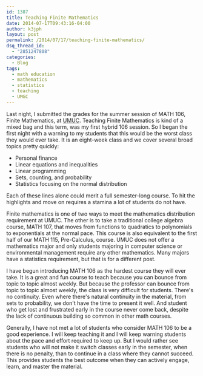 ```yaml
---
id: 1387
title: Teaching Finite Mathematics
date: 2014-07-17T09:43:16-04:00
author: k3jph
layout: post
permalink: /2014/07/17/teaching-finite-mathematics/
dsq_thread_id:
  - "2851247808"
categories:
  - Blog
tags:
  - math education
  - mathematics
  - statistics
  - teaching
  - UMGC
---
```

Last night, I submitted the grades for the summer session of MATH 106, Finite Mathematics, at [UMUC](http://www.umuc.edu). Teaching Finite Mathematics is kind of a mixed bag and this term, was my first hybrid 106 session. So I began the first night with a warning to my students that this would be the worst class they would ever take. It is an eight-week class and we cover several broad topics pretty quickly:

* Personal finance
* Linear equations and inequalities
* Linear programming
* Sets, counting, and probability
* Statistics focusing on the normal distribution

Each of these lines alone could merit a full semester-long course.  To hit the highlights and move on requires a stamina a lot of students do not have.  

Finite mathematics is one of two ways to meet the mathematics distribution requirement at UMUC.  The other is to take a traditional college algebra course, MATH 107, that moves from functions to quadratics to polynomials to exponentials at the normal pace.  This course is also equivalent to the first half of our MATH 115, Pre-Calculus, course.  UMUC does not offer a mathematics major and only students majoring in computer science or environmental management require any other mathematics.  Many majors have a statistics requirement, but that is for a different post.

I have begun introducing MATH 106 as the hardest course they will ever take.  It is a great and fun course to teach because you can bounce from topic to topic almost weekly.  But because the professor can bounce from topic to topic almost weekly, the class is very difficult for students.  There's no continuity.  Even where there's natural continuity in the material, from sets to probability, we don't have the time to present it well.  And student who get lost and frustrated early in the course never come back, despite the lack of continuous building so common in other math courses.  

Generally, I have not met a lot of students who consider MATH 106 to be a good experience.  I will keep teaching it and I will keep warning students about the pace and effort required to keep up.  But I would rather see students who will not make it switch classes early in the semester, when there is no penalty, than to continue in a class where they cannot succeed.  This provides students the best outcome when they can actively engage, learn, and master the material.
